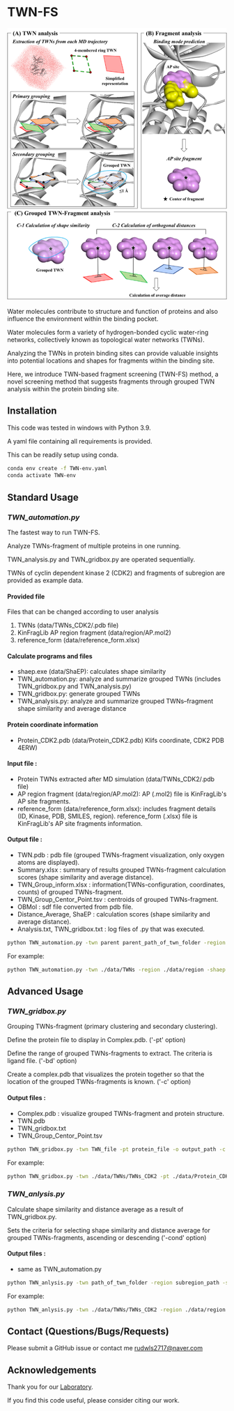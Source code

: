 # TWN-FS

![img.png](img.png)

Water molecules contribute to structure and function of proteins and also influence the environment within the binding pocket. 

Water molecules form a variety of hydrogen-bonded cyclic water-ring networks, collectively known as topological water networks (TWNs). 

Analyzing the TWNs in protein binding sites can provide valuable insights into potential locations and shapes for fragments within the binding site. 

Here, we introduce TWN-based fragment screening (TWN-FS) method, a novel screening method that suggests fragments through grouped TWN analysis within the protein binding site. 

## Installation
This code was tested in windows with Python 3.9.

A yaml file containing all requirements is provided.

This can be readily setup using conda.

```sh
conda env create -f TWN-env.yaml
conda activate TWN-env
```

## Standard Usage

### _TWN_automation.py_

The fastest way to run TWN-FS.

Analyze TWNs-fragment of multiple proteins in one running.

TWN_analysis.py and TWN_gridbox.py are operated sequentially.

TWNs of cyclin dependent kinase 2 (CDK2) and fragments of subregion are provided as example data.

#### Provided file

Files that can be changed according to user analysis
1. TWNs (data/TWNs_CDK2/.pdb file)
2. KinFragLib AP region fragment (data/region/AP.mol2)
3. reference_form (data/reference_form.xlsx)

#### Calculate programs and files
* shaep.exe (data/ShaEP): calculates shape similarity 
* TWN_automation.py: analyze and summarize grouped TWNs (includes TWN_gridbox.py and TWN_analysis.py)
* TWN_gridbox.py: generate grouped TWNs
* TWN_analysis.py: analyze and summarize grouped TWNs–fragment shape similarity and average distance

#### Protein coordinate information 
* Protein_CDK2.pdb (data/Protein_CDK2.pdb) Klifs coordinate, CDK2 PDB 4ERW)

#### Input file :
* Protein TWNs extracted after MD simulation (data/TWNs_CDK2/.pdb file)
* AP region fragment (data/region/AP.mol2): AP (.mol2) file is KinFragLib's AP site fragments.
* reference_form (data/reference_form.xlsx): includes fragment details (ID, Kinase, PDB, SMILES, region). reference_form (.xlsx) file is KinFragLib's AP site fragments information.

#### Output file :
* TWN.pdb : pdb file (grouped TWNs-fragment visualization, only oxygen atoms are displayed).
* Summary.xlsx : summary of results grouped TWNs-fragment calculation scores (shape similarity and average distance).
* TWN_Group_inform.xlsx : information(TWNs-configuration, coordinates, counts) of grouped TWNs-fragment.
* TWN_Group_Centor_Point.tsv : centroids of grouped TWNs-fragment.
* OBMol : sdf file converted from pdb file.
* Distance_Average, ShaEP : calculation scores (shape similarity and average distance).
* Analysis.txt, TWN_gridbox.txt : log files of .py that was executed.

```sh
python TWN_automation.py -twn parent parent_path_of_twn_folder -region subregion_path -shaep shaep_path -ref reference_file -out output_path 
```

For example:

```sh
python TWN_automation.py -twn ./data/TWNs -region ./data/region -shaep ./data/ShaEP/shaep.exe -ref ./data/reference_form.xlsx -out ./data/output
```

## Advanced Usage

### _TWN_gridbox.py_

Grouping TWNs-fragment (primary clustering and secondary clustering).

Define the protein file to display in Complex.pdb. ('-pt' option)

Define the range of grouped TWNs-fragments to extract. The criteria is ligand file. ('-bd' option)

Create a complex.pdb that visualizes the protein together so that the location of the grouped TWNs-fragments is known. ('-c' option)

#### Output files :
* Complex.pdb : visualize grouped TWNs-fragment and protein structure.
* TWN.pdb
* TWN_gridbox.txt
* TWN_Group_Centor_Point.tsv


```sh
python TWN_gridbox.py -twn TWN_file -pt protein_file -o output_path -c complex 
```

For example:


```sh
python TWN_gridbox.py -twn ./data/TWNs/TWNs_CDK2 -pt ./data/Protein_CDK2.pdb -o ./data/output -c 
```

### _TWN_anlysis.py_

Calculate shape similarity and distance average as a result of TWN_gridbox.py.

Sets the criteria for selecting shape similarity and distance average for grouped TWNs-fragments, ascending or descending ('-cond' option)

#### Output files :
* same as TWN_automation.py

```sh
python TWN_anlysis.py -twn path_of_twn_folder -region subregion_path -shaep shaep_path -ref reference_file -out output_path -cond set_condition_of_extract_values
```

For example:

```sh
python TWN_anlysis.py -twn ./data/TWNs/TWNs_CDK2 -region ./data/region -shaep ./data/ShaEP/shaep.exe -ref ./data/reference_form.xlsx -out ./data/output -cond True
```


## Contact (Questions/Bugs/Requests)
Please submit a GitHub issue or contact me [rudwls2717@naver.com](rudwls2717@naver.com)

## Acknowledgements
Thank you for our [Laboratory](https://homepage.cnu.ac.kr/cim/index.do).

If you find this code useful, please consider citing our work.
